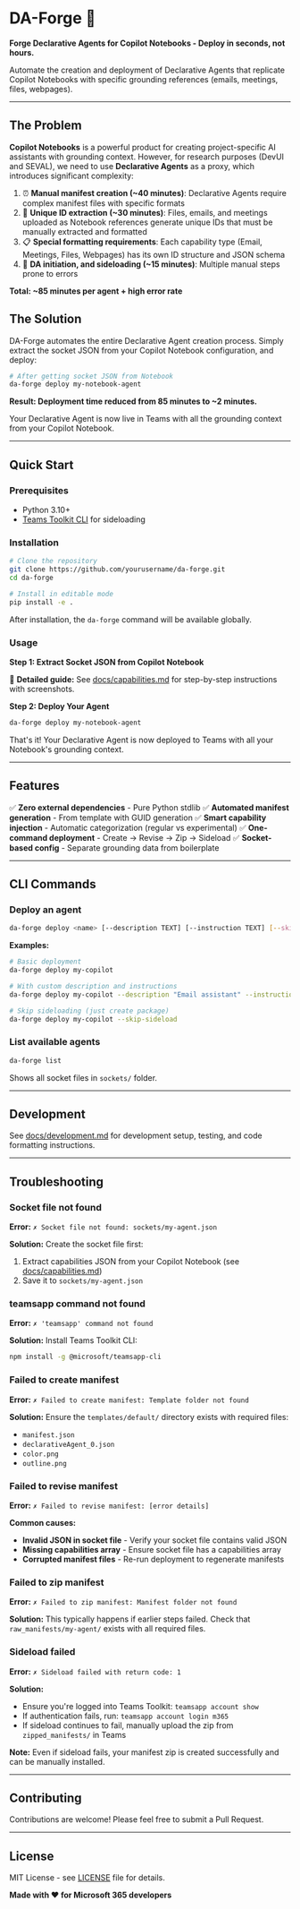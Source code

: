 # DA-Forge 🔨

**Forge Declarative Agents for Copilot Notebooks - Deploy in seconds, not hours.**

Automate the creation and deployment of Declarative Agents that replicate Copilot Notebooks with specific grounding references (emails, meetings, files, webpages).

---

## The Problem

**Copilot Notebooks** is a powerful product for creating project-specific AI assistants with grounding context. However, for research purposes (DevUI and SEVAL), we need to use **Declarative Agents** as a proxy, which introduces significant complexity:

1. ⏰ **Manual manifest creation (~40 minutes)**: Declarative Agents require complex manifest files with specific formats
2. 🔑 **Unique ID extraction (~30 minutes)**: Files, emails, and meetings uploaded as Notebook references generate unique IDs that must be manually extracted and formatted
3. 📋 **Special formatting requirements**: Each capability type (Email, Meetings, Files, Webpages) has its own ID structure and JSON schema
4. 🔧 **DA initiation, and sideloading (~15 minutes)**: Multiple manual steps prone to errors

**Total: ~85 minutes per agent + high error rate**

## The Solution

DA-Forge automates the entire Declarative Agent creation process. Simply extract the socket JSON from your Copilot Notebook configuration, and deploy:

```bash
# After getting socket JSON from Notebook
da-forge deploy my-notebook-agent
```

**Result: Deployment time reduced from 85 minutes to ~2 minutes.**

Your Declarative Agent is now live in Teams with all the grounding context from your Copilot Notebook.

---

## Quick Start

### Prerequisites

- Python 3.10+
- [Teams Toolkit CLI](https://learn.microsoft.com/microsoftteams/platform/toolkit/teams-toolkit-cli) for sideloading

### Installation

```bash
# Clone the repository
git clone https://github.com/yourusername/da-forge.git
cd da-forge

# Install in editable mode
pip install -e .
```

After installation, the `da-forge` command will be available globally.

### Usage

**Step 1: Extract Socket JSON from Copilot Notebook**

📖 **Detailed guide:** See [docs/capabilities.md](docs/capabilities.md) for step-by-step instructions with screenshots.

**Step 2: Deploy Your Agent**

```bash
da-forge deploy my-notebook-agent
```

That's it! Your Declarative Agent is now deployed to Teams with all your Notebook's grounding context.

---

## Features

✅ **Zero external dependencies** - Pure Python stdlib
✅ **Automated manifest generation** - From template with GUID generation
✅ **Smart capability injection** - Automatic categorization (regular vs experimental)
✅ **One-command deployment** - Create → Revise → Zip → Sideload
✅ **Socket-based config** - Separate grounding data from boilerplate

---

## CLI Commands

### Deploy an agent

```bash
da-forge deploy <name> [--description TEXT] [--instruction TEXT] [--skip-sideload]
```

**Examples:**
```bash
# Basic deployment
da-forge deploy my-copilot

# With custom description and instructions
da-forge deploy my-copilot --description "Email assistant" --instruction "Help with emails"

# Skip sideloading (just create package)
da-forge deploy my-copilot --skip-sideload
```

### List available agents

```bash
da-forge list
```

Shows all socket files in `sockets/` folder.

---

## Development

See [docs/development.md](docs/development.md) for development setup, testing, and code formatting instructions.

---

## Troubleshooting

### Socket file not found

**Error:** `✗ Socket file not found: sockets/my-agent.json`

**Solution:** Create the socket file first:
1. Extract capabilities JSON from your Copilot Notebook (see [docs/capabilities.md](docs/capabilities.md))
2. Save it to `sockets/my-agent.json`

### teamsapp command not found

**Error:** `✗ 'teamsapp' command not found`

**Solution:** Install Teams Toolkit CLI:
```bash
npm install -g @microsoft/teamsapp-cli
```

### Failed to create manifest

**Error:** `✗ Failed to create manifest: Template folder not found`

**Solution:** Ensure the `templates/default/` directory exists with required files:
- `manifest.json`
- `declarativeAgent_0.json`
- `color.png`
- `outline.png`

### Failed to revise manifest

**Error:** `✗ Failed to revise manifest: [error details]`

**Common causes:**
- **Invalid JSON in socket file** - Verify your socket file contains valid JSON
- **Missing capabilities array** - Ensure socket file has a capabilities array
- **Corrupted manifest files** - Re-run deployment to regenerate manifests

### Failed to zip manifest

**Error:** `✗ Failed to zip manifest: Manifest folder not found`

**Solution:** This typically happens if earlier steps failed. Check that `raw_manifests/my-agent/` exists with all required files.

### Sideload failed

**Error:** `✗ Sideload failed with return code: 1`

**Solution:**
- Ensure you're logged into Teams Toolkit: `teamsapp account show`
- If authentication fails, run: `teamsapp account login m365`
- If sideload continues to fail, manually upload the zip from `zipped_manifests/` in Teams

**Note:** Even if sideload fails, your manifest zip is created successfully and can be manually installed.

---

## Contributing

Contributions are welcome! Please feel free to submit a Pull Request.

---

## License

MIT License - see [LICENSE](LICENSE) file for details.


**Made with ❤️ for Microsoft 365 developers**
